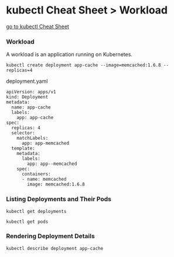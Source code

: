 # kubectl Cheat Sheet > Workload

[go to kubectl Cheat Sheet](cheat-sheet-kubectl.md)

### Workload
A workload is an application running on Kubernetes. 

```
kubectl create deployment app-cache --image=memcached:1.6.8 --replicas=4
```

deployment.yaml

```
apiVersion: apps/v1
kind: Deployment
metadata:
  name: app-cache
  labels:
    app: app-cache
spec:
  replicas: 4
  selector:
    matchLabels:
      app: app-memcached
  template:
    metadata:
      labels:
        app: app--memcached
    spec:
      containers:
      - name: memcached
        image: memcached:1.6.8
```

### Listing Deployments and Their Pods

```
kubectl get deployments
```

```
kubectl get pods
```

### Rendering Deployment Details

```
kubectl describe deployment app-cache
```

